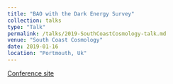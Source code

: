 ```yaml
---
title: "BAO with the Dark Energy Survey"
collection: talks
type: "Talk"
permalink: /talks/2019-SouthCoastCosmology-talk.md
venue: "South Coast Cosmology"
date: 2019-01-16
location: "Portmouth, Uk"
---
```


[Conference site](https://www.icg.port.ac.uk/2018/11/south-coast-cosmology-icg/)
